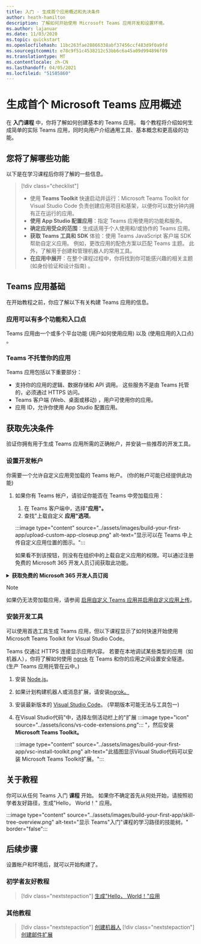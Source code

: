 ```yaml
---
title: 入门 - 生成首个应用概述和先决条件
author: heath-hamilton
description: 了解如何开始使用 Microsoft Teams 应用开发和设置环境。
ms.author: lajanuar
ms.date: 11/03/2020
ms.topic: quickstart
ms.openlocfilehash: 11bc263fae28866338abf37456ccf483d9f0a9fd
ms.sourcegitcommit: e78c9f51c4538212c53bb6c6a45a09d994896f09
ms.translationtype: MT
ms.contentlocale: zh-CN
ms.lasthandoff: 04/05/2021
ms.locfileid: "51585860"
---
```

# <a name="build-your-first-microsoft-teams-app-overview"></a>生成首个 Microsoft Teams 应用概述

在 **入门课程** 中，你将了解如何创建基本的 Teams 应用。 每个教程将介绍如何生成简单的实际 Teams 应用，同时向用户介绍通用工具、基本概念和更高级的功能。

## <a name="what-youll-learn"></a>您将了解哪些功能

以下是在学习课程后你将了解的一些信息。

> [!div class="checklist"]
  >
  > * 使用 **Teams Toolkit** 快速启动并运行：Microsoft Teams Toolkit for Visual Studio Code 负责创建应用项目和基架，以便你可以数分钟内拥有正在运行的应用。
  > * **使用 App Studio 配置应用**：指定 Teams 应用使用的功能和服务。
  > * **确定应用受众的范围**：生成适用于个人使用和/或协作的 Teams 应用。
> * **获取 Teams 工具和 SDK** 体验：使用 Teams JavaScript 客户端 SDK 帮助自定义应用。 例如，更改应用的配色方案以匹配 Teams 主题。 此外，了解用于创建和管理机器人的常用工具。
  > * **在应用中展开**：在整个课程过程中，你将找到你可能感兴趣的相关主题 (如身份验证和设计指南) 。

## <a name="teams-app-fundamentals"></a>Teams 应用基础

在开始教程之前，你应了解以下有关构建 Teams 应用的信息。

### <a name="apps-can-have-multiple-capabilities-and-entry-points"></a>应用可以有多个功能和入口点

Teams 应用由一个或多个平台功能 (用户[](../concepts/capabilities-overview.md)如何使用应用) 以及 (使用应用的入口点) 。 [](../concepts/extensibility-points.md)

### <a name="teams-doesnt-host-your-app"></a>Teams 不托管你的应用

Teams 应用包括以下重要部分：

* 支持你的应用的逻辑、数据存储和 API 调用。 这些服务不是由 Teams 托管的，必须通过 HTTPS 访问。
* Teams 客户端 (Web、桌面或移动) ，用户可使用你的应用。
* 应用 ID，允许你使用 App Studio 配置应用。

## <a name="get-prerequisites"></a>获取先决条件

验证你拥有用于生成 Teams 应用所需的正确帐户，并安装一些推荐的开发工具。

### <a name="set-up-your-development-account"></a>设置开发帐户

你需要一个允许自定义应用旁加载的 Teams 帐户。  (你的帐户可能已经提供此功能) 

1. 如果你有 Teams 帐户，请验证你能否在 Teams 中旁加载应用：
    1. 在 Teams 客户端中，选择"**应用"。**
    1. 查找"上载自定义 **应用"选项**。

    :::image type="content" source="../assets/images/build-your-first-app/upload-custom-app-closeup.png" alt-text="显示可以在 Teams 中上传自定义应用位置的图示。":::
    
    如果看不到该按钮，则没有在组织中的上载自定义应用的权限。可以通过注册免费的 Microsoft 365 开发人员订阅获取此功能。

<!-- markdownlint-disable MD033 -->
<details>

<summary><b>获取免费的 Microsoft 365 开发人员订阅</b></summary>

可以通过加入 Microsoft 365 开发人员计划获取允许应用旁加载的免费 Teams 测试帐户。  (注册过程大约需要两分钟) 

1. 转到 [Microsoft 365 开发人员计划](https://developer.microsoft.com/microsoft-365/dev-program)。
1. 选择 **立即加入** 并按照屏幕上的说明进行操作。
1. 当你进入欢迎屏幕时，选择 **"设置 E5 订阅"。**
1. 设置管理员帐户。 完成后，你应该会看到如下所示的屏幕。
:::image type="content" source="../assets/images/build-your-first-app/dev-program-subscription.png" alt-text="注册 Microsoft 365 开发人员计划后看到的示例。":::
1. 使用刚设置的管理员帐户登录 Teams。
1. 验证你现在是否具有" **上载自定义应用"** 选项。

</details>

> [!Note]
> 如果仍无法旁加载应用，请参阅 [启用自定义 Teams 应用并启用自定义应用上传](https://docs.microsoft.com/microsoftteams/platform/concepts/build-and-test/prepare-your-o365-tenant#enable-custom-teams-apps-and-turn-on-custom-app-uploading)。

### <a name="install-your-development-tools"></a>安装开发工具

可以使用首选工具生成 Teams 应用，但以下课程显示了如何快速开始使用 Microsoft Teams Toolkit for Visual Studio Code。

Teams 仅通过 HTTPS 连接显示应用内容。 若要在本地调试某些类型的应用（如机器人），你将了解如何使用 [ngrok](../concepts/build-and-test/debug.md#locally-hosted) 在 Teams 和你的应用之间设置安全隧道。  (生产 Teams 应用托管在云中。) 

1. 安装 [Node.js](https://nodejs.org/en/)。
1. 如果计划构建机器人或消息扩展，请安装[ngrok。](https://ngrok.com/download)
1. 安装最新版本的 [Visual Studio Code](https://code.visualstudio.com/download)。  (早期版本可能无法与工具包一) 
1. 在Visual Studio代码"中，选择左侧活动栏上的"扩展 :::image type="icon" source="../assets/icons/vs-code-extensions.png"::: "，然后安装 **Microsoft Teams Toolkit。**

    :::image type="content" source="../assets/images/build-your-first-app/vsc-install-toolkit.png" alt-text="此插图显示Visual Studio代码可以安装 Microsoft Teams Toolkit扩展。":::

## <a name="about-the-tutorials"></a>关于教程

你可以从任何 Teams 入门 **课程** 开始。 如果你不确定首先从何处开始，请按照初学者友好路径，生成"Hello， World！" 应用。

:::image type="content" source="../assets/images/build-your-first-app/skill-tree-overview.png" alt-text="显示 Teams&quot;入门&quot;课程的学习路径的技能树。" border="false":::

## <a name="next-step"></a>后续步骤

设置帐户和环境后，就可以开始构建了。

### <a name="beginner-friendly-tutorial"></a>初学者友好教程

> [!div class="nextstepaction"]
> [生成"Hello， World！"应用](../build-your-first-app/build-and-run.md)

### <a name="other-tutorials"></a>其他教程

> [!div class="nextstepaction"]
> [创建机器人](../build-your-first-app/build-bot.md)
> [!div class="nextstepaction"]
> [创建邮件扩展](../build-your-first-app/build-messaging-extension.md)
